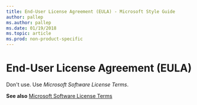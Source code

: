```yaml
---
title: End-User License Agreement (EULA) - Microsoft Style Guide
author: pallep
ms.author: pallep
ms.date: 01/19/2018
ms.topic: article
ms.prod: non-product-specific
---
```


# End-User License Agreement (EULA)

Don't use. Use *Microsoft Software License Terms*.

**See also**  [Microsoft Software License Terms](~/a-z-word-list-term-collections/m/software-license-terms.md)
